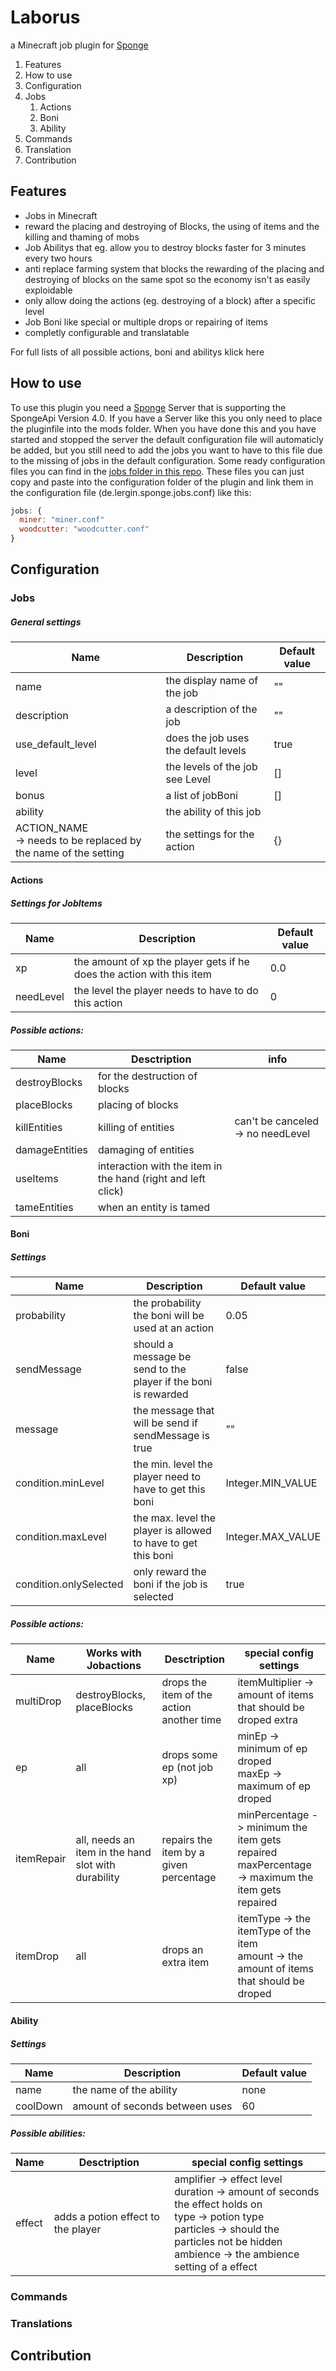 # Laborus
a Minecraft job plugin for [Sponge](https://Spongepowered.org "SpongePowered.org")

1. Features
2. How to use
3. Configuration
  1. Jobs
     1. Actions
     2. Boni
     3. Ability
  2. Commands
  3. Translation
4. Contribution

## Features

* Jobs in Minecraft
* reward the placing and destroying of Blocks, the using of items and the killing and thaming of mobs
* Job Abilitys that eg. allow you to destroy blocks faster for 3 minutes every two hours
* anti replace farming system that blocks the rewarding of the placing and destroying of blocks on the same spot so the economy isn't as easily exploidable 
* only allow doing the actions (eg. destroying of a block) after a specific level
* Job Boni like special or multiple drops or repairing of items
* completly configurable and translatable

For full lists of all possible actions, boni and abilitys klick here 

## How to use
To use this plugin you need a [Sponge](https://spongepowered.org) Server that is supporting the SpongeApi Version 4.0.
If you have a Server like this you only need to place the pluginfile into the mods folder. 
When you have done this and you have started and stopped the server the default configuration file will automaticly be added, but you still need to add the jobs you want to have to this file due to the missing of jobs in the default configuration. 
Some ready configuration files you can find in the [jobs folder in this repo](jobs). These files you can just copy and paste into the configuration folder of the plugin and link them in the configuration file (de.lergin.sponge.jobs.conf) like this:
```Javascript
jobs: {
  miner: "miner.conf"
  woodcutter: "woodcutter.conf"
}
```

## Configuration

### Jobs

##### General settings

|Name|Description|Default value|
|----|-----------|-------------|
|name|the display name of the job|""|
|description|a description of the job|""|
|use_default_level|does the job uses the default levels|true|
|level|the levels of the job <br> see Level|[]|
|bonus|a list of jobBoni|[]|
|ability|the ability of this job||
|ACTION_NAME <br>-> needs to be replaced by the name of the setting|the settings for the action|{}|

#### Actions

##### Settings for JobItems

|Name|Description|Default value|
|----|-----------|-------------|
|xp|the amount of xp the player gets if he does the action with this item|0.0|
|needLevel|the level the player needs to have to do this action|0|

##### Possible actions:

|Name|Desctription|info|
|----|------------|----|
|destroyBlocks|for the destruction of blocks
|placeBlocks|placing of blocks
|killEntities|killing of entities|can't be canceled -> no needLevel
|damageEntities|damaging of entities
|useItems|interaction with the item in the hand (right and left click)
|tameEntities|when an entity is tamed

#### Boni


##### Settings

|Name|Description|Default value|
|----|-----------|-------------|
|probability|the probability the boni will be used at an action|0.05|
|sendMessage|should a message be send to the player if the boni is rewarded|false|
|message|the message that will be send if sendMessage is true|""|
|condition.minLevel|the min. level the player need to have to get this boni|Integer.MIN_VALUE|
|condition.maxLevel|the max. level the player is allowed to have to get this boni|Integer.MAX_VALUE|
|condition.onlySelected|only reward the boni if the job is selected|true|

##### Possible actions:

|Name|Works with Jobactions|Desctription|special config settings
|----|------------|---|---|
|multiDrop|destroyBlocks, placeBlocks|drops the item of the action another time|itemMultiplier -> amount of items that should be droped extra
|ep|all|drops some ep (not job xp)|minEp -> minimum of ep droped <br> maxEp -> maximum of ep droped
|itemRepair|all, needs an item in the hand slot with durability|repairs the item by a given percentage|minPercentage -> minimum the item gets repaired <br> maxPercentage -> maximum the item gets repaired
|itemDrop|all|drops an extra item|itemType -> the itemType of the item <br> amount -> the amount of items that should be droped

#### Ability

##### Settings

|Name|Description|Default value|
|----|-----------|-------------|
|name|the name of the ability|none|
|coolDown|amount of seconds between uses|60|

##### Possible abilities:

|Name|Desctription|special config settings|
|----|------------|---|
|effect|adds a potion effect to the player|amplifier -> effect level<br>duration -> amount of seconds the effect holds on<br>type -> potion type<br>particles -> should the particles not be hidden<br>ambience -> the ambience setting of a effect

### Commands

### Translations


## Contribution

